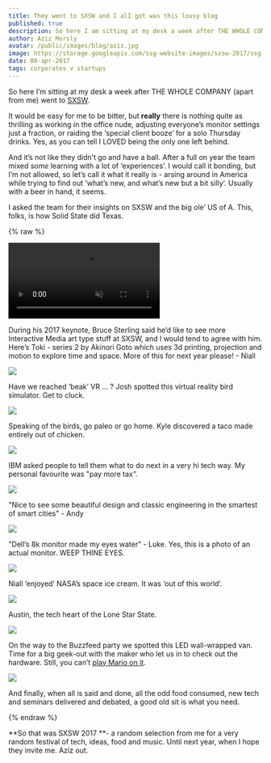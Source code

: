 ```yaml
---
title: They went to SXSW and I alI got was this lousy blog
published: true
description: So here I am sitting at my desk a week after THE WHOLE COMPANY (apart from me) went to SXSW.
author: Aziz Morsly
avatar: /public/images/blog/aziz.jpg
image: https://storage.googleapis.com/ssg-website-images/sxsw-2017/ssg-sxsw-2017.jpg
date: 08-apr-2017
tags: corporates v startups
---
```


So here I’m sitting at my desk a week after THE WHOLE COMPANY (apart from me) went to [SXSW](https://www.sxsw.com/).

It would be easy for me to be bitter, but **really** there is nothing quite as thrilling as working in the office nude, adjusting everyone’s monitor settings just a fraction, or raiding the ‘special client booze’ for a solo Thursday drinks. Yes, as you can tell I LOVED being the only one left behind.

And it’s not like they didn’t go and have a ball. After a full on year the team mixed *some* learning with a lot of ‘experiences’. I would call it bonding, but I’m not allowed, so let’s call it what it really is - arsing around in America while trying to find out ‘what’s new, and what’s new but a bit silly’. Usually with a beer in hand, it seems.

I asked the team for their insights on SXSW and the big ole’ US of A. This, folks, is how Solid State did Texas.

{% raw %}
<div class="text-center">

<div class="embed-responsive embed-responsive-16by9">
<video class="embed-responsive-item" src="https://storage.googleapis.com/ssg-website-images/sxsw-2017/IMG_2183.mov" muted loop autoplay>
Sorry, your browser doesn't support embedded videos,
but don't worry, you can <a href="https://storage.googleapis.com/ssg-website-images/sxsw-2017/IMG_2183.mov">download it</a>
and watch it with your favorite video player!
</video>
</div>
  <p class="text-center image-caption">During his 2017 keynote, Bruce Sterling said he’d like to see more Interactive Media art type stuff at SXSW,
  and I would tend to agree with him. Here’s Toki - series 2 by Akinori Goto which uses 3d printing, projection and motion to explore time and space. More of this for next year please! - Niall
</p>
</div>

<img src="https://storage.googleapis.com/ssg-website-images/sxsw-2017/image_1.jpg" class="img-responsive blog-img-small">

 <p class="text-center image-caption">Have we reached ‘beak’ VR … ? Josh spotted this virtual reality bird simulator. Get to cluck.</p>

<img src="https://storage.googleapis.com/ssg-website-images/sxsw-2017/image_2.jpg" class="img-responsive blog-img-small">

 <p class="text-center image-caption">Speaking of the birds, go paleo or go home. Kyle discovered a taco made entirely out of chicken.</p>


<img src="https://storage.googleapis.com/ssg-website-images/sxsw-2017/image_3.jpg" class="img-responsive blog-img-small">


 <p class="text-center image-caption">IBM asked people to tell them what to do next in a very hi tech way. My personal favourite was "pay more tax“.</p>

<img src="https://storage.googleapis.com/ssg-website-images/sxsw-2017/image_4.jpg" class="img-responsive blog-img-small">

 <p class="text-center image-caption">"Nice to see some beautiful design and classic engineering in the smartest of smart cities" - Andy</p>

<img src="https://storage.googleapis.com/ssg-website-images/sxsw-2017/image_5.jpg" class="img-responsive blog-img-small">

 <p class="text-center image-caption">"Dell’s 8k monitor made my eyes water" - Luke. Yes, this is a photo of an actual monitor. WEEP THINE EYES.</p>

<img src="https://storage.googleapis.com/ssg-website-images/sxsw-2017/image_6.jpg" class="img-responsive blog-img-small">

 <p class="text-center image-caption">Niall ‘enjoyed’ NASA’s space ice cream. It was ‘out of this world’.</p>

<img src="https://storage.googleapis.com/ssg-website-images/sxsw-2017/image_7.jpg" class="img-responsive blog-img-small">

 <p class="text-center image-caption">Austin, the tech heart of the Lone Star State.</p>

<img src="https://storage.googleapis.com/ssg-website-images/sxsw-2017/image_8.jpg" class="img-responsive blog-img-small">

 <p class="text-center image-caption">On the way to the Buzzfeed party we spotted this LED wall-wrapped van. Time for a big geek-out with the maker who let us in to check out the hardware. Still, you can’t <a href="https://solidstategroup.com/2017/03/03/2017/we-built-a-giant-pixel-wall-for-fun-but-what-we-learnt-went-a-lot-further/" target="_blank">play Mario on it</a>.
</p>

<img src="https://storage.googleapis.com/ssg-website-images/sxsw-2017/image_9.jpg" class="img-responsive blog-img-small">

 <p class="text-center image-caption">And finally, when all is said and done, all the odd food consumed, new tech and seminars delivered and debated, a good old sit is what you need.
</p>
{% endraw %}

**So that was SXSW 2017 **- a random selection from me for a very random festival of tech, ideas, food and music. Until next year, when I hope they invite me. Aziz out.

